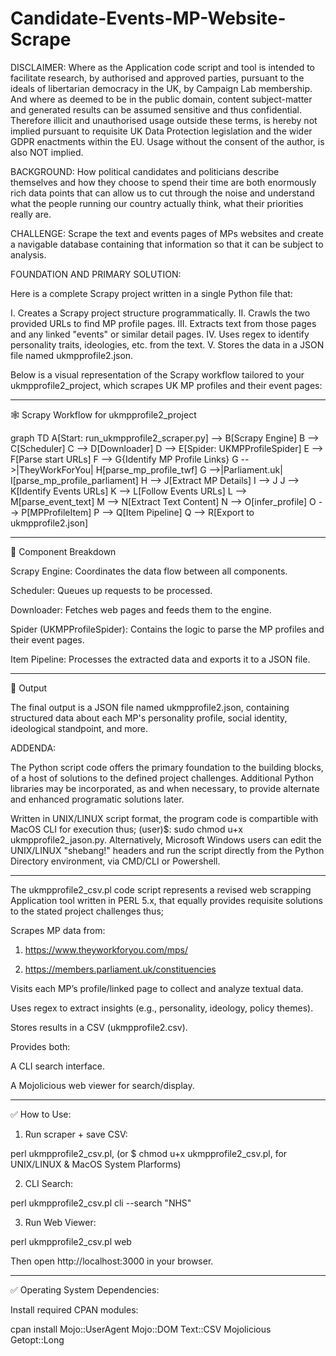 # Candidate-Events-MP-Website-Scrape

DISCLAIMER: Where as the Application code script and tool is intended to facilitate research, by authorised and approved parties, pursuant to the ideals of libertarian democracy in the UK, by Campaign Lab membership. And where as deemed to be in the public domain, content subject-matter and generated results can be assumed sensitive and thus confidential. Therefore illicit and unauthorised usage outside these terms, is hereby not implied pursuant to requisite UK Data Protection legislation and the wider GDPR enactments within the EU. Usage without the consent of the author, is also NOT implied.

BACKGROUND: How political candidates and politicians describe themselves and how they choose to spend their time are both enormously rich data points that can allow us to cut through the noise and understand what the people running our country actually think, what their priorities really are. 

CHALLENGE: Scrape the text and events pages of MPs websites and create a navigable database containing that information so that it can be subject to analysis. 

FOUNDATION AND PRIMARY SOLUTION:

Here is a complete Scrapy project written in a single Python file that:

I. Creates a Scrapy project structure programmatically.
II. Crawls the two provided URLs to find MP profile pages.
III. Extracts text from those pages and any linked "events" or similar detail pages.
IV. Uses regex to identify personality traits, ideologies, etc. from the text.
V. Stores the data in a JSON file named ukmpprofile2.json.

Below is a visual representation of the Scrapy workflow tailored to your ukmpprofile2_project, which scrapes UK MP profiles and their event pages:

---

🕸️ Scrapy Workflow for ukmpprofile2_project

graph TD
    A[Start: run_ukmpprofile2_scraper.py] --> B[Scrapy Engine]
    B --> C[Scheduler]
    C --> D[Downloader]
    D --> E[Spider: UKMPProfileSpider]
    E --> F[Parse start URLs]
    F --> G{Identify MP Profile Links}
    G -->|TheyWorkForYou| H[parse_mp_profile_twf]
    G -->|Parliament.uk| I[parse_mp_profile_parliament]
    H --> J[Extract MP Details]
    I --> J
    J --> K[Identify Events URLs]
    K --> L[Follow Events URLs]
    L --> M[parse_event_text]
    M --> N[Extract Text Content]
    N --> O[infer_profile]
    O --> P[MPProfileItem]
    P --> Q[Item Pipeline]
    Q --> R[Export to ukmpprofile2.json]

---

🧩 Component Breakdown

Scrapy Engine: Coordinates the data flow between all components.

Scheduler: Queues up requests to be processed.

Downloader: Fetches web pages and feeds them to the engine.

Spider (UKMPProfileSpider): Contains the logic to parse the MP profiles and their event pages.

Item Pipeline: Processes the extracted data and exports it to a JSON file. 

---

📄 Output

The final output is a JSON file named ukmpprofile2.json, containing structured data about each MP's personality profile, social identity, ideological standpoint, and more. 


ADDENDA:

The Python script code offers the primary foundation to the building blocks, of a host of solutions to the defined project challenges. Additional Python libraries may be incorporated, as and when necessary, to provide alternate and enhanced programatic solutions later.

Written in UNIX/LINUX script format, the program code is compartible with MacOS CLI for execution thus; (user)$: sudo chmod u+x ukmpprofile2_jason.py. Alternatively, Microsoft Windows users can edit the UNIX/LINUX "shebang!" headers and run the script directly from the Python Directory environment, via CMD/CLI or Powershell.


----- ----- ----- ----- ------ ------- ------ ------- 


The ukmpprofile2_csv.pl code script represents a revised web scrapping Application tool written in PERL 5.x, that equally provides  requisite solutions to the stated project challenges thus;

Scrapes MP data from:

1. https://www.theyworkforyou.com/mps/

2. https://members.parliament.uk/constituencies

Visits each MP’s profile/linked page to collect and analyze textual data.

Uses regex to extract insights (e.g., personality, ideology, policy themes).

Stores results in a CSV (ukmpprofile2.csv).


Provides both:

A CLI search interface.

A Mojolicious web viewer for search/display.


------ ------ ------ ------ ------

✅ How to Use:

1. Run scraper + save CSV:

perl ukmpprofile2_csv.pl, (or $ chmod u+x ukmpprofile2_csv.pl, for UNIX/LINUX & MacOS System Plarforms)

2. CLI Search:

perl ukmpprofile2_csv.pl cli --search "NHS"

3. Run Web Viewer:

perl ukmpprofile2_csv.pl web

Then open http://localhost:3000 in your browser.


------ ------- ------ -------

✅ Operating System Dependencies:

Install required CPAN modules:

cpan install Mojo::UserAgent Mojo::DOM Text::CSV Mojolicious Getopt::Long











